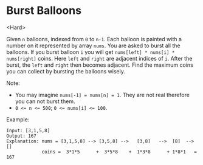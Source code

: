 # Burst Balloons

\<Hard>

Given `n` balloons, indexed from `0` to `n-1`. Each balloon is painted with a
number on it represented by array `nums`. You are asked to burst all the balloons.
If you burst balloon `i` you will get `nums[left] * nums[i] * nums[right]` coins.
Here `left` and `right` are adjacent indices of `i`. After the burst, the `left`
and `right` then becomes adjacent. Find the maximum coins you can collect by
bursting the balloons wisely.

Note:
- You may imagine `nums[-1] = nums[n] = 1`. They are not real therefore you can
  not burst them.
- `0 <= n <= 500`; `0 <= nums[i] <= 100`.

Example:

```
Input: [3,1,5,8]
Output: 167 
Explanation: nums = [3,1,5,8] --> [3,5,8] -->   [3,8]   -->  [8]  --> []
             coins =  3*1*5      +  3*5*8    +  1*3*8      + 1*8*1   = 167
```
